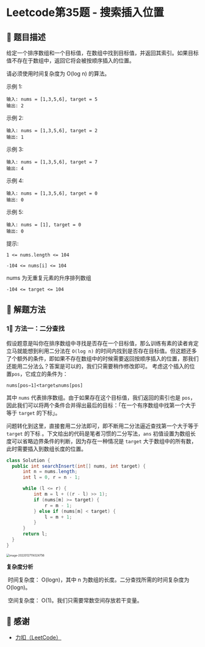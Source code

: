 # Leetcode第35题 - 搜索插入位置

## 🌟 题目描述

给定一个排序数组和一个目标值，在数组中找到目标值，并返回其索引。如果目标值不存在于数组中，返回它将会被按顺序插入的位置。

请必须使用时间复杂度为 O(log n) 的算法。

示例 1:

```
输入: nums = [1,3,5,6], target = 5
输出: 2
```

示例 2:

```
输入: nums = [1,3,5,6], target = 2
输出: 1
```

示例 3:

```
输入: nums = [1,3,5,6], target = 7
输出: 4
```

示例 4:

```
输入: nums = [1,3,5,6], target = 0
输出: 0
```

示例 5:

```
输入: nums = [1], target = 0
输出: 0
```

提示:

`1 <= nums.length <= 104`

`-104 <= nums[i] <= 104`

nums 为无重复元素的升序排列数组

`-104 <= target <= 104`

## 🐂 解题方法

### 1⃣️ 方法一：二分查找

假设题意是叫你在排序数组中寻找是否存在一个目标值，那么训练有素的读者肯定立马就能想到利用二分法在 
`O(log n)` 的时间内找到是否存在目标值。但这题还多了个额外的条件，即如果不存在数组中的时候需要返回按顺序插入的位置，那我们还能用二分法么？答案是可以的，我们只需要稍作修改即可。
考虑这个插入的位置`pos`，它成立的条件为：

`nums[pos−1]<target≤nums[pos]`

其中 `nums` 代表排序数组。由于如果存在这个目标值，我们返回的索引也是 `pos`，因此我们可以将两个条件合并得出最后的目标：「在一个有序数组中找第一个大于等于 `target` 的下标」。

问题转化到这里，直接套用二分法即可，即不断用二分法逼近查找第一个大于等于 `target` 的下标 。下文给出的代码是笔者习惯的二分写法，`ans` 初值设置为数组长度可以省略边界条件的判断，因为存在一种情况是  `target` 大于数组中的所有数，此时需要插入到数组长度的位置。

<code-group>
  <code-block title="JAVA 二分查找" active>

  ```java
class Solution {
    public int searchInsert(int[] nums, int target) {
        int n = nums.length;
        int l = 0, r = n - 1;

        while (l <= r) {
            int m = l + ((r - l) >> 1);
            if (nums[m] >= target) {
                r = m - 1;
            } else if (nums[m] < target) {
                l = m + 1;
            }
        }
        return l;
    }
}
  ```

</code-block>
</code-group>

<img src="https://file.pandacode.cn/blog/202201271143358.png" alt="image-20220127114324756" style="zoom:50%;" />

**复杂度分析**

​	时间复杂度： O(logn)，其中  n 为数组的长度。二分查找所需的时间复杂度为  O(logn)。

​	空间复杂度： O(1)。我们只需要常数空间存放若干变量。

## 🙏 感谢

- [力扣（LeetCode）](https://leetcode-cn.com/)

